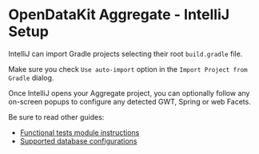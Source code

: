 # OpenDataKit Aggregate - IntelliJ Setup

IntelliJ can import Gradle projects selecting their root `build.gradle` file.

Make sure you check `Use auto-import` option in the `Import Project from Gradle` dialog.

Once IntelliJ opens your Aggregate project, you can optionally follow any on-screen popups to configure any detected GWT, Spring or web Facets.

Be sure to read other guides:

- [Functional tests module instructions][functional_tests_instructions]
- [Supported database configurations][database_configurations]

[database_configurations]: https://github.com/opendatakit/aggregate/blob/master/docs/database_configurations.md
[functional_tests_instructions]: https://github.com/opendatakit/aggregate/blob/master/functionalTests/README.md



